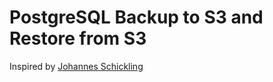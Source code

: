 # PostgreSQL Backup to S3 and Restore from S3
Inspired by [Johannes Schickling](https://github.com/schickling/dockerfiles)
